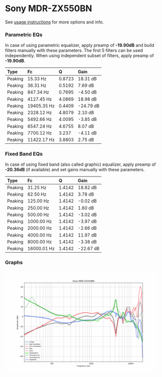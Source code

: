 # Sony MDR-ZX550BN
See [usage instructions](https://github.com/jaakkopasanen/AutoEq#usage) for more options and info.

### Parametric EQs
In case of using parametric equalizer, apply preamp of **-19.90dB** and build filters manually
with these parameters. The first 5 filters can be used independently.
When using independent subset of filters, apply preamp of **-19.90dB**.

| Type    | Fc          |      Q | Gain      |
|:--------|:------------|:-------|:----------|
| Peaking | 15.33 Hz    | 0.8723 | 18.31 dB  |
| Peaking | 36.31 Hz    | 0.5192 | 7.69 dB   |
| Peaking | 847.34 Hz   | 0.7695 | -4.50 dB  |
| Peaking | 4127.45 Hz  | 4.0869 | 18.98 dB  |
| Peaking | 19405.35 Hz | 0.4409 | -24.79 dB |
| Peaking | 2328.12 Hz  | 4.8079 | 2.10 dB   |
| Peaking | 5492.66 Hz  | 4.0095 | -3.85 dB  |
| Peaking | 6547.24 Hz  | 4.6755 | 8.07 dB   |
| Peaking | 7700.12 Hz  | 3.237  | -4.11 dB  |
| Peaking | 11422.17 Hz | 3.8803 | 2.75 dB   |

### Fixed Band EQs
In case of using fixed band (also called graphic) equalizer, apply preamp of **-20.36dB**
(if available) and set gains manually with these parameters.

| Type    | Fc          |      Q | Gain      |
|:--------|:------------|:-------|:----------|
| Peaking | 31.25 Hz    | 1.4142 | 18.82 dB  |
| Peaking | 62.50 Hz    | 1.4142 | 3.78 dB   |
| Peaking | 125.00 Hz   | 1.4142 | -0.02 dB  |
| Peaking | 250.00 Hz   | 1.4142 | 1.60 dB   |
| Peaking | 500.00 Hz   | 1.4142 | -3.02 dB  |
| Peaking | 1000.00 Hz  | 1.4142 | -3.97 dB  |
| Peaking | 2000.00 Hz  | 1.4142 | -2.66 dB  |
| Peaking | 4000.00 Hz  | 1.4142 | 11.97 dB  |
| Peaking | 8000.00 Hz  | 1.4142 | -3.38 dB  |
| Peaking | 16000.01 Hz | 1.4142 | -22.67 dB |

### Graphs
![](./Sony%20MDR-ZX550BN.png)